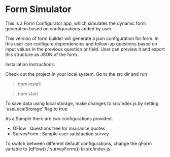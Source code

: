 # Form Simulator

This is a Form Configurator app, which simulates the dynamic form generation based on configurations added by user. 

This version of form builder will generate a json configuration for form. In this user can configure dependencies and follow-up questions based on input values in the previous question or field. User can preview it and export this structure as JSON of the form.

  
 Installation Instructions:
 
 Check out the project in your local system. Go to the src dir and run
 
 > npm install
 
 > npm start
 
 
 To save data using local storage, make changes to src/index.js by setting 'useLocalStorage' flag to true
 
 As a Sample there are two configurations provided. 
 - QFlow      : Questions tree for insurance quotes
 - SurveyForm : Sample user satisfaction survey
 
 To switch between different default configurations, change the qForm variable to (qFlow() / surveyForm()) in src/index.js
 
 
 
